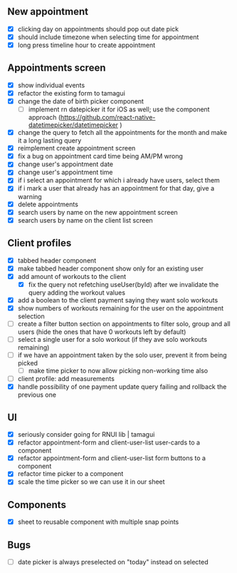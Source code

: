 ## New appointment

- [x] clicking day on appointments should pop out date pick
- [x] should include timezone when selecting time for appointment
- [x] long press timeline hour to create appointment

## Appointments screen

- [x] show individual events
- [x] refactor the existing form to tamagui
- [x] change the date of birth picker component
  - [ ] implement rn datepicker it for iOS as well; use the component approach (https://github.com/react-native-datetimepicker/datetimepicker )
- [x] change the query to fetch all the appointments for the month and make it a long lasting query
- [x] reimplement create appointment screen
- [x] fix a bug on appointment card time being AM/PM wrong
- [x] change user's appointment date
- [x] change user's appointment time
- [x] if i select an appointment for which i already have users, select them
- [x] if i mark a user that already has an appointment for that day, give a warning
- [x] delete appointments
- [x] search users by name on the new appointment screen
- [x] search users by name on the client list screen

## Client profiles

- [x] tabbed header component
- [x] make tabbed header component show only for an existing user
- [x] add amount of workouts to the client
  - [x] fix the query not refetching useUser(byId) after we invalidate the query adding the workout values
- [x] add a boolean to the client payment saying they want solo workouts
- [x] show numbers of workouts remaining for the user on the appointment selection
- [ ] create a filter button section on appointments to filter solo, group and all users (hide the ones that have 0 workouts left by default)
- [ ] select a single user for a solo workout (if they ave solo workouts remaining)
- [ ] if we have an appointment taken by the solo user, prevent it from being picked
  - [ ] make time picker to now allow picking non-working time also
- [ ] client profile: add measurements
- [x] handle possibility of one payment update query failing and rollback the previous one

## UI

- [x] seriously consider going for RNUI lib | tamagui
- [x] refactor appointment-form and client-user-list user-cards to a component
- [x] refactor appointment-form and client-user-list form buttons to a component
- [x] refactor time picker to a component
- [x] scale the time picker so we can use it in our sheet

## Components

- [x] sheet to reusable component with multiple snap points

## Bugs

- [ ] date picker is always preselected on "today" instead on selected
